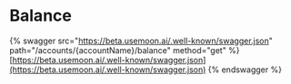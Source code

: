 # Balance

{% swagger src="https://beta.usemoon.ai/.well-known/swagger.json" path="/accounts/{accountName}/balance" method="get" %}
[https://beta.usemoon.ai/.well-known/swagger.json](https://beta.usemoon.ai/.well-known/swagger.json)
{% endswagger %}
